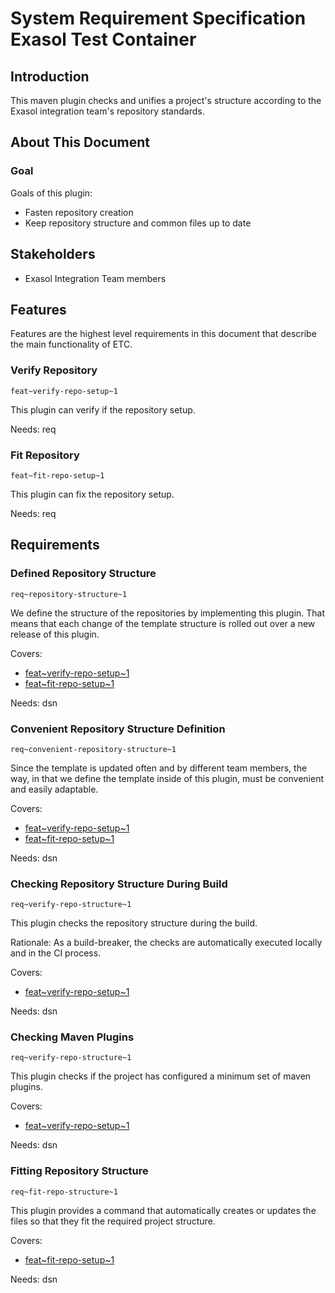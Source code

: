 # System Requirement Specification Exasol Test Container

## Introduction

This maven plugin checks and unifies a project's structure according to the Exasol integration team's repository standards.

## About This Document

### Goal

Goals of this plugin:

* Fasten repository creation
* Keep repository structure and common files up to date

## Stakeholders

* Exasol Integration Team members

## Features

Features are the highest level requirements in this document that describe the main functionality of ETC.

### Verify Repository
`feat~verify-repo-setup~1`

This plugin can verify if the repository setup. 

Needs: req

### Fit Repository
`feat~fit-repo-setup~1`

This plugin can fix the repository setup.

Needs: req

## Requirements

### Defined Repository Structure
`req~repository-structure~1`

We define the structure of the repositories by implementing this plugin.
That means that each change of the template structure is rolled out over a new release of this plugin. 

Covers:

* [feat~verify-repo-setup~1](#verify-repository)
* [feat~fit-repo-setup~1](#fit-repository)

Needs: dsn

### Convenient Repository Structure Definition
`req~convenient-repository-structure~1`

Since the template is updated often and by different team members, the way, 
in that we define the template inside of this plugin, must be convenient and easily adaptable.

Covers:

* [feat~verify-repo-setup~1](#verify-repository-structure)
* [feat~fit-repo-setup~1](#fit-repository-structure)

Needs: dsn

### Checking Repository Structure During Build
`req~verify-repo-structure~1`

This plugin checks the repository structure during the build.

Rationale:
As a build-breaker, the checks are automatically executed locally and in the CI process.

Covers:

* [feat~verify-repo-setup~1](#verify-repository-structure)

Needs: dsn

### Checking Maven Plugins
`req~verify-repo-structure~1`

This plugin checks if the project has configured a minimum set of maven plugins.

Covers:

* [feat~verify-repo-setup~1](#verify-repository-structure)

Needs: dsn

### Fitting Repository Structure
`req~fit-repo-structure~1`

This plugin provides a command that automatically creates or updates the files so that they fit 
the required project structure.

Covers:

* [feat~fit-repo-setup~1](#fit-repository-structure)

Needs: dsn